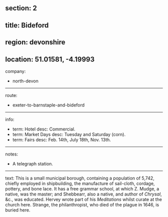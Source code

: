 section: 2
----
title: Bideford
----
region: devonshire
----
location: 51.01581, -4.19993
----
company:
- north-devon
----
route:
- exeter-to-barnstaple-and-bideford
----
info:
- term: Hotel
  desc: Commercial.
- term: Market Days
  desc: Tuesday and Saturday (corn).
- term: Fairs
  desc: Feb. 14th, July 18th, Nov. 13th.
----
notes:
- A telegraph station.
----
text: This is a small municipal borough, containing a population of 5,742, chiefly employed in shipbuilding, the manufacture of sail-cloth, cordage, pottery, and bone lace. It has a free grammar school, at which Z. Mudge, a native, was the master; and Shebbearr, also a native, and author of <cite>Chrysal</cite>, &c., was educated. Hervey wrote part of his <cite>Meditations</cite> whilst curate at the church here. Strange, the philanthropist, who died of the plague in 1646, is buried here.
